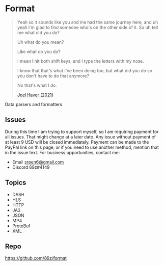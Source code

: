 # Format

> Yeah so it sounds like you and me had the same journey here, and uh yeah I'm
> glad to find someone who's on the other side of it. So uh tell me what did you
> do?
>
> Uh what do you mean?
>
> Like what do you do?
>
> I mean I hit both shift keys, and I type the letters with my nose.
>
> I know that that's what I've been doing too, but what did you do so you don't
> have to do that anymore?
>
> No that's what I do.
>
> [Joel Haver (2021)](//youtube.com/watch?v=hnUpTyKSjag)

Data parsers and formatters

## Issues

During this time I am trying to support myself, so I am requiring payment for
all issues. That might change at a later date. Any issue without payment of at
least 9 USD will be closed immediately. Payment can be made to the PayPal link
on this page, or if you need to use another method, mention that in the issue
text. For business opportunities, contact me:

- Email srpen6@gmail.com
- Discord 89z#4149

## Topics

- DASH
- HLS
- HTTP
- JA3
- JSON
- MP4
- ProtoBuf
- XML

## Repo

https://github.com/89z/format

